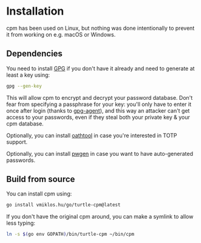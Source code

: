 # Installation

cpm has been used on Linux, but nothing was done intentionally to prevent it from working on e.g.
macOS or Windows.

## Dependencies

You need to install [GPG](https://gnupg.org/) if you don't have it already and need to generate at
least a key using:

```sh
gpg --gen-key
```

This will allow cpm to encrypt and decrypt your password database. Don't fear from specifying a
passphrase for your key: you'll only have to enter it once after login (thanks to
[gpg-agent](https://www.gnupg.org/documentation/manuals/gnupg/Invoking-GPG_002dAGENT.html)), and
this way an attacker can't get access to your passwords, even if they steal both your private key &
your cpm database.

Optionally, you can install [oathtool](https://www.nongnu.org/oath-toolkit/) in case you're
interested in TOTP support.

Optionally, you can install [pwgen](http://sourceforge.net/projects/pwgen/) in case you want to have
auto-generated passwords.

## Build from source

You can install cpm using:

```sh
go install vmiklos.hu/go/turtle-cpm@latest
```

If you don't have the original cpm around, you can make a symlink to allow less typing:

```sh
ln -s $(go env GOPATH)/bin/turtle-cpm ~/bin/cpm
```
